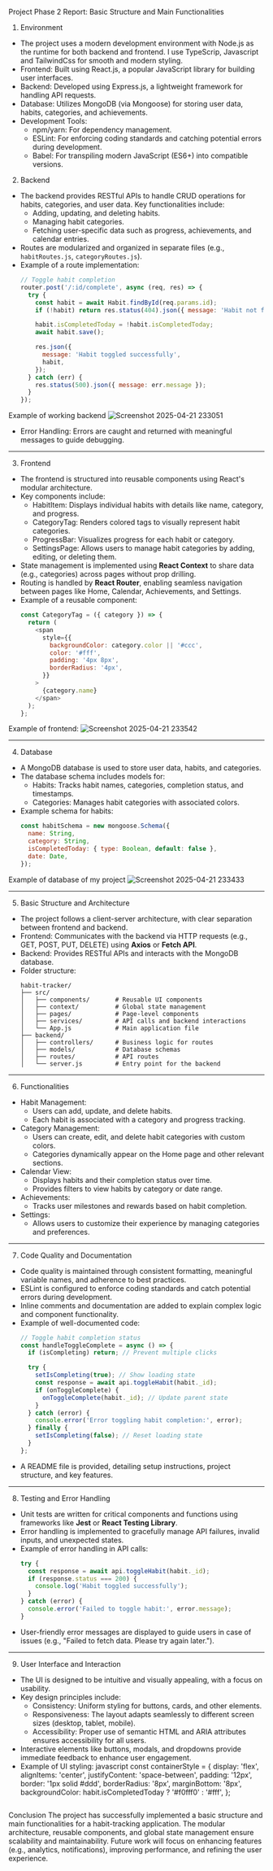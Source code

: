 Project Phase 2 Report: Basic Structure and Main Functionalities

1. Environment
- The project uses a modern development environment with Node.js as the runtime for both backend and frontend. I use TypeScrip, Javascript and TailwindCss for smooth and modern styling.
- Frontend: Built using React.js, a popular JavaScript library for building user interfaces.
- Backend: Developed using Express.js, a lightweight framework for handling API requests.
- Database: Utilizes MongoDB (via Mongoose) for storing user data, habits, categories, and achievements.
- Development Tools:
  - npm/yarn: For dependency management.
  - ESLint: For enforcing coding standards and catching potential errors during development.
  - Babel: For transpiling modern JavaScript (ES6+) into compatible versions.
2. Backend
- The backend provides RESTful APIs to handle CRUD operations for habits, categories, and user data.
 Key functionalities include:
  - Adding, updating, and deleting habits.
  - Managing habit categories.
  - Fetching user-specific data such as progress, achievements, and calendar entries.
- Routes are modularized and organized in separate files (e.g., `habitRoutes.js`, `categoryRoutes.js`).
- Example of a route implementation:
  ```javascript
  // Toggle habit completion
  router.post('/:id/complete', async (req, res) => {
    try {
      const habit = await Habit.findById(req.params.id);
      if (!habit) return res.status(404).json({ message: 'Habit not found' });

      habit.isCompletedToday = !habit.isCompletedToday;
      await habit.save();

      res.json({
        message: 'Habit toggled successfully',
        habit,
      });
    } catch (err) {
      res.status(500).json({ message: err.message });
    }
  });
 Example of working backend 
![Screenshot 2025-04-21 233051](https://github.com/user-attachments/assets/f97ca8a7-f0c1-4929-8865-3ea56d5aff23)



 
 
- Error Handling: Errors are caught and returned with meaningful messages to guide debugging.

---

3. Frontend
- The frontend is structured into reusable components using React's modular architecture. 
- Key components include:
  - HabitItem: Displays individual habits with details like name, category, and progress.
  - CategoryTag: Renders colored tags to visually represent habit categories.
  - ProgressBar: Visualizes progress for each habit or category.
  - SettingsPage: Allows users to manage habit categories by adding, editing, or deleting them.
- State management is implemented using **React Context** to share data (e.g., categories) across pages without prop drilling.
- Routing is handled by **React Router**, enabling seamless navigation between pages like Home, Calendar, Achievements, and Settings.
- Example of a reusable component:
  ```javascript
  const CategoryTag = ({ category }) => {
    return (
      <span
        style={{
          backgroundColor: category.color || '#ccc',
          color: '#fff',
          padding: '4px 8px',
          borderRadius: '4px',
        }}
      >
        {category.name}
      </span>
    );
  };

Example of frontend:
![Screenshot 2025-04-21 233542](https://github.com/user-attachments/assets/20958184-0590-4d24-a436-fba9aa060ffa)

 
---

4. Database
- A MongoDB database is used to store user data, habits, and categories.
- The database schema includes models for:
  - Habits: Tracks habit names, categories, completion status, and timestamps.
  - Categories: Manages habit categories with associated colors.
- Example schema for habits:
  ```javascript
  const habitSchema = new mongoose.Schema({
    name: String,
    category: String,
    isCompletedToday: { type: Boolean, default: false },
    date: Date,
  });
Example of database of my project
 ![Screenshot 2025-04-21 233433](https://github.com/user-attachments/assets/34acb1ee-1af8-4136-b53b-b9883fa99bdb)

---

5. Basic Structure and Architecture
- The project follows a client-server architecture, with clear separation between frontend and backend.
- Frontend: Communicates with the backend via HTTP requests (e.g., GET, POST, PUT, DELETE) using **Axios** or **Fetch API**.
- Backend: Provides RESTful APIs and interacts with the MongoDB database.
- Folder structure:
  ```
  habit-tracker/
  ├── src/
  │   ├── components/       # Reusable UI components
  │   ├── context/          # Global state management
  │   ├── pages/            # Page-level components
  │   ├── services/         # API calls and backend interactions
  │   └── App.js            # Main application file
  ├── backend/
  │   ├── controllers/      # Business logic for routes
  │   ├── models/           # Database schemas
  │   ├── routes/           # API routes
  │   └── server.js         # Entry point for the backend
  ```

---

6. Functionalities
- Habit Management:
  - Users can add, update, and delete habits.
  - Each habit is associated with a category and progress tracking.
- Category Management:
  - Users can create, edit, and delete habit categories with custom colors.
  - Categories dynamically appear on the Home page and other relevant sections.
- Calendar View:
  - Displays habits and their completion status over time.
  - Provides filters to view habits by category or date range.
- Achievements:
  - Tracks user milestones and rewards based on habit completion.
- Settings:
  - Allows users to customize their experience by managing categories and preferences.

---

7. Code Quality and Documentation
- Code quality is maintained through consistent formatting, meaningful variable names, and adherence to best practices.
- ESLint is configured to enforce coding standards and catch potential errors during development.
- Inline comments and documentation are added to explain complex logic and component functionality.
- Example of well-documented code:
  ```javascript
  // Toggle habit completion status
  const handleToggleComplete = async () => {
    if (isCompleting) return; // Prevent multiple clicks

    try {
      setIsCompleting(true); // Show loading state
      const response = await api.toggleHabit(habit._id);
      if (onToggleComplete) {
        onToggleComplete(habit._id); // Update parent state
      }
    } catch (error) {
      console.error('Error toggling habit completion:', error);
    } finally {
      setIsCompleting(false); // Reset loading state
    }
  };
  ```
- A README file is provided, detailing setup instructions, project structure, and key features.

---

8. Testing and Error Handling
- Unit tests are written for critical components and functions using frameworks like **Jest** or **React Testing Library**.
- Error handling is implemented to gracefully manage API failures, invalid inputs, and unexpected states.
- Example of error handling in API calls:
  ```javascript
  try {
    const response = await api.toggleHabit(habit._id);
    if (response.status === 200) {
      console.log('Habit toggled successfully');
    }
  } catch (error) {
    console.error('Failed to toggle habit:', error.message);
  }
  ```
- User-friendly error messages are displayed to guide users in case of issues (e.g., "Failed to fetch data. Please try again later.").

---

9. User Interface and Interaction
- The UI is designed to be intuitive and visually appealing, with a focus on usability.
- Key design principles include:
  - Consistency: Uniform styling for buttons, cards, and other elements.
  - Responsiveness: The layout adapts seamlessly to different screen sizes (desktop, tablet, mobile).
  - Accessibility: Proper use of semantic HTML and ARIA attributes ensures accessibility for all users.
- Interactive elements like buttons, modals, and dropdowns provide immediate feedback to enhance user engagement.
- Example of UI styling:
   javascript
  const containerStyle = {
    display: 'flex',
    alignItems: 'center',
    justifyContent: 'space-between',
    padding: '12px',
    border: '1px solid #ddd',
    borderRadius: '8px',
    marginBottom: '8px',
    backgroundColor: habit.isCompletedToday ? '#f0fff0' : '#fff',
  };
  ```

Conclusion
The project has successfully implemented a basic structure and main functionalities for a habit-tracking application. The modular architecture, reusable components, and global state management ensure scalability and maintainability. Future work will focus on enhancing features (e.g., analytics, notifications), improving performance, and refining the user experience.

